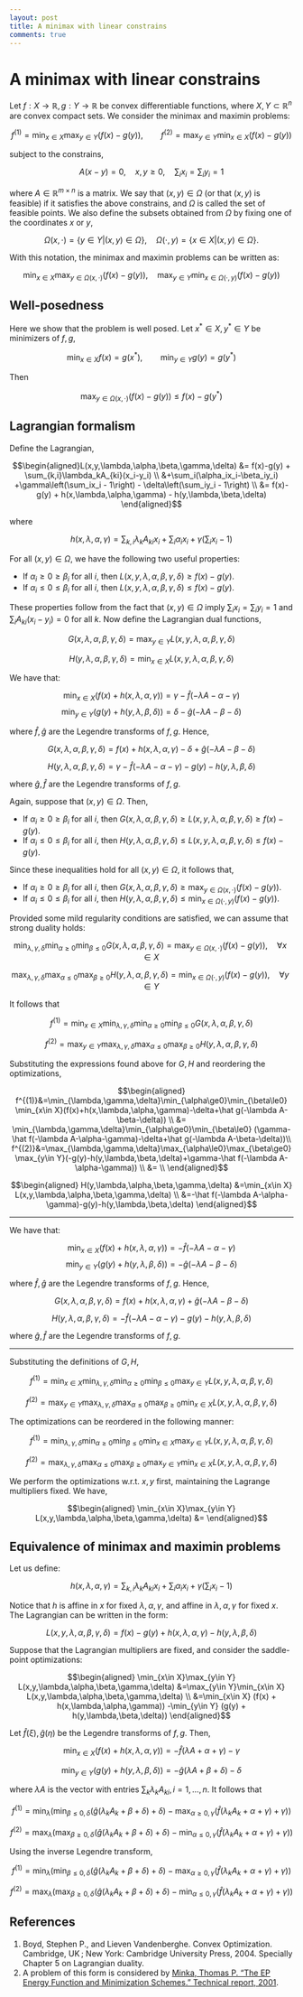 ```yaml
---
layout: post
title: A minimax with linear constrains
comments: true
---
```

# A minimax with linear constrains

Let $f:X\rightarrow\mathbb R, g:Y\rightarrow\mathbb R$ be convex differentiable functions, where $X,Y\subset\mathbb R^n$ are convex compact sets. We consider the minimax and maximin problems:

$$f^{(1)} = \min_{x\in X}\max_{y\in Y} (f(x) - g(y)), \qquad
  f^{(2)} = \max_{y\in Y}\min_{x\in X} (f(x) - g(y))$$

subject to the constrains,

$$A(x-y) = 0,\quad x,y\ge 0, \quad \sum_i x_i = \sum_i y_i = 1$$

where $A\in\mathbb R^{m\times n}$ is a matrix. We say that $(x,y)\in\Omega$ (or that $(x,y)$ is feasible) if it satisfies the above constrains, and $\Omega$ is called the set of feasible points. We also define the subsets obtained from $\Omega$ by fixing one of the coordinates $x$ or $y$,

$$\Omega(x,\cdot) = \{y\in Y|(x,y)\in\Omega\}, \quad
  \Omega(\cdot,y) = \{x\in X|(x,y)\in\Omega\}.$$

With this notation, the minimax and maximin problems can be written as:

$$\min_{x\in X}\max_{y\in\Omega(x,\cdot)} (f(x) - g(y)), \quad
  \max_{y\in Y}\min_{x\in\Omega(\cdot,y)} (f(x) - g(y))$$

## Well-posedness

Here we show that the problem is well posed. Let $x^\ast\in X,y^\ast\in Y$ be minimizers of $f,g$,

$$\min_{x\in X} f(x) = g(x^\ast),\qquad\min_{y\in Y} g(y) = g(y^\ast)$$

Then

$$\max_{y\in\Omega(x,\cdot)} (f(x) - g(y)) \le f(x) - g(y^\ast)$$

## Lagrangian formalism

Define the Lagrangian,

$$\begin{aligned}L(x,y,\lambda,\alpha,\beta,\gamma,\delta)
&= f(x)-g(y) + \sum_{k,i}\lambda_kA_{ki}(x_i-y_i) \\
&+\sum_i(\alpha_ix_i-\beta_iy_i)
+\gamma\left(\sum_ix_i - 1\right) - \delta\left(\sum_iy_i - 1\right) \\
&= f(x)-g(y) + h(x,\lambda,\alpha,\gamma) - h(y,\lambda,\beta,\delta)
\end{aligned}$$

where

$$h(x,\lambda,\alpha,\gamma) = \sum_{k,i}\lambda_k A_{ki}x_i + \sum_i\alpha_ix_i + \gamma\left(\sum_ix_i - 1\right)$$

For all $(x,y)\in\Omega$, we have the following two useful properties:

* If $\alpha_i\ge0\ge\beta_i$ for all $i$, then $L(x,y,\lambda,\alpha,\beta,\gamma,\delta) \ge f(x)-g(y)$.
* If $\alpha_i\le0\le\beta_i$ for all $i$, then $L(x,y,\lambda,\alpha,\beta,\gamma,\delta) \le f(x)-g(y)$.

These properties follow from the fact that $(x,y)\in\Omega$ imply $\sum_i x_i=\sum_iy_i=1$ and $\sum_iA_{ki}(x_i-y_i)=0$ for all $k$. Now define the Lagrangian dual functions,

$$G(x,\lambda,\alpha,\beta,\gamma,\delta)
= \max_{y\in Y} L(x,y,\lambda,\alpha,\beta,\gamma,\delta)$$

$$H(y,\lambda,\alpha,\beta,\gamma,\delta)
= \min_{x\in X} L(x,y,\lambda,\alpha,\beta,\gamma,\delta)$$

We have that:

$$\min_{x\in X} (f(x) + h(x,\lambda,\alpha,\gamma))
= \gamma - \hat f(-\lambda A-\alpha-\gamma)$$
$$\min_{y\in Y} (g(y) + h(y,\lambda,\beta,\delta))
= \delta - \hat g(-\lambda A-\beta-\delta)$$

where $\hat f,\hat g$ are the Legendre transforms of $f,g$. Hence,

$$G(x,\lambda,\alpha,\beta,\gamma,\delta)
=f(x)+h(x,\lambda,\alpha,\gamma) - \delta + \hat g(-\lambda A-\beta-\delta)$$

$$H(y,\lambda,\alpha,\beta,\gamma,\delta)
=\gamma - \hat f(-\lambda A-\alpha-\gamma)-g(y)-h(y,\lambda,\beta,\delta)$$

where $\hat g,\hat f$ are the Legendre transforms of $f,g$.

Again, suppose that $(x,y)\in\Omega$. Then,

* If $\alpha_i\ge0\ge\beta_i$ for all $i$, then $G(x,\lambda,\alpha,\beta,\gamma,\delta) \ge L(x,y,\lambda,\alpha,\beta,\gamma,\delta) \ge f(x)-g(y)$.
* If $\alpha_i\le0\le\beta_i$ for all $i$, then $H(y,\lambda,\alpha,\beta,\gamma,\delta) \le L(x,y,\lambda,\alpha,\beta,\gamma,\delta) \le f(x)-g(y)$.

Since these inequalities hold for all $(x,y)\in\Omega$, it follows that,

* If $\alpha_i\ge0\ge\beta_i$ for all $i$, then $G(x,\lambda,\alpha,\beta,\gamma,\delta) \ge \max_{y\in\Omega(x,\cdot)}(f(x)-g(y))$.
* If $\alpha_i\le0\le\beta_i$ for all $i$, then $H(y,\lambda,\alpha,\beta,\gamma,\delta) \le \min_{x\in\Omega(\cdot,y)}(f(x)-g(y))$.

Provided some mild regularity conditions are satisfied, we can assume that strong duality holds:

$$\min_{\lambda,\gamma,\delta}\min_{\alpha\ge0}\min_{\beta\le0}
G(x,\lambda,\alpha,\beta,\gamma,\delta) = \max_{y\in\Omega(x,\cdot)}(f(x)-g(y)),
\quad \forall x\in X$$

$$\max_{\lambda,\gamma,\delta}\max_{\alpha\le0}\max_{\beta\ge0}
H(y,\lambda,\alpha,\beta,\gamma,\delta) = \min_{x\in\Omega(\cdot,y)}(f(x)-g(y)),
\quad \forall y\in Y$$

It follows that

$$f^{(1)} = \min_{x\in X}
\min_{\lambda,\gamma,\delta}\min_{\alpha\ge0}\min_{\beta\le0}
G(x,\lambda,\alpha,\beta,\gamma,\delta)$$

$$f^{(2)} = \max_{y\in Y}
\max_{\lambda,\gamma,\delta}\max_{\alpha\le0}\max_{\beta\ge0}
H(y,\lambda,\alpha,\beta,\gamma,\delta)$$

Substituting the expressions found above for $G,H$ and reordering the optimizations,

$$\begin{aligned}
f^{(1)}&=\min_{\lambda,\gamma,\delta}\min_{\alpha\ge0}\min_{\beta\le0}
\min_{x\in X}(f(x)+h(x,\lambda,\alpha,\gamma)-\delta+\hat g(-\lambda A-\beta-\delta)) \\
&= \min_{\lambda,\gamma,\delta}\min_{\alpha\ge0}\min_{\beta\le0}
(\gamma-\hat f(-\lambda A-\alpha-\gamma)-\delta+\hat g(-\lambda A-\beta-\delta))\\
f^{(2)}&=\max_{\lambda,\gamma,\delta}\max_{\alpha\le0}\max_{\beta\ge0}
\max_{y\in Y}(-g(y)-h(y,\lambda,\beta,\delta)+\gamma-\hat f(-\lambda A-\alpha-\gamma)) \\
&= \\
\end{aligned}$$

$$\begin{aligned}
H(y,\lambda,\alpha,\beta,\gamma,\delta)
&=\min_{x\in X} L(x,y,\lambda,\alpha,\beta,\gamma,\delta) \\
&=-\hat f(-\lambda A-\alpha-\gamma)-g(y)-h(y,\lambda,\beta,\delta)
\end{aligned}$$


----

We have that:

$$\min_{x\in X} (f(x) + h(x,\lambda,\alpha,\gamma))
= -\hat f(-\lambda A-\alpha-\gamma)$$
$$\min_{y\in Y} (g(y) + h(y,\lambda,\beta,\delta))
= -\hat g(-\lambda A-\beta-\delta)$$

where $\hat f,\hat g$ are the Legendre transforms of $f,g$. Hence,

$$G(x,\lambda,\alpha,\beta,\gamma,\delta)
=f(x)+h(x,\lambda,\alpha,\gamma) + \hat g(-\lambda A-\beta-\delta)$$

$$H(y,\lambda,\alpha,\beta,\gamma,\delta)
=-\hat f(-\lambda A-\alpha-\gamma)-g(y)-h(y,\lambda,\beta,\delta)$$

where $\hat g,\hat f$ are the Legendre transforms of $f,g$.

----




Substituting the definitions of $G,H$,

$$f^{(1)}
= \min_{x\in X}\min_{\lambda,\gamma,\delta}\min_{\alpha\ge0}\min_{\beta\le0}
\max_{y\in Y} L(x,y,\lambda,\alpha,\beta,\gamma,\delta)$$

$$f^{(2)}
= \max_{y\in Y}\max_{\lambda,\gamma,\delta}\max_{\alpha\le0}\max_{\beta\ge0}
\min_{x\in X} L(x,y,\lambda,\alpha,\beta,\gamma,\delta)$$

The optimizations can be reordered in the following manner:

$$f^{(1)} = \min_{\lambda,\gamma,\delta}\min_{\alpha\ge0}\min_{\beta\le0}
\min_{x\in X}\max_{y\in Y} L(x,y,\lambda,\alpha,\beta,\gamma,\delta)$$

$$f^{(2)} =
\max_{\lambda,\gamma,\delta}\max_{\alpha\le0}\max_{\beta\ge0}
\max_{y\in Y}\min_{x\in X} L(x,y,\lambda,\alpha,\beta,\gamma,\delta)$$

We perform the optimizations w.r.t. $x,y$ first, maintaining the Lagrange multipliers fixed. We have,

$$\begin{aligned}
\min_{x\in X}\max_{y\in Y} L(x,y,\lambda,\alpha,\beta,\gamma,\delta)
&=
\end{aligned}$$

## Equivalence of minimax and maximin problems

Let us define:

$$h(x,\lambda,\alpha,\gamma) = \sum_{k,i}\lambda_kA_{ki}x_i + \sum_i\alpha_ix_i + \gamma\left(\sum_ix_i - 1\right)$$

Notice that $h$ is affine in $x$ for fixed $\lambda,\alpha,\gamma$, and affine in $\lambda,\alpha,\gamma$ for fixed $x$. The Lagrangian can be written in the form:

$$L(x,y,\lambda,\alpha,\beta,\gamma,\delta)
= f(x)-g(y) + h(x,\lambda,\alpha,\gamma) - h(y,\lambda,\beta,\delta)$$

Suppose that the Lagrangian multipliers are fixed, and consider the saddle-point optimizations:

$$\begin{aligned}
  \min_{x\in X}\max_{y\in Y} L(x,y,\lambda,\alpha,\beta,\gamma,\delta)
&=\max_{y\in Y}\min_{x\in X} L(x,y,\lambda,\alpha,\beta,\gamma,\delta) \\
&=\min_{x\in X} (f(x) + h(x,\lambda,\alpha,\gamma))
 -\min_{y\in Y} (g(y) + h(y,\lambda,\beta,\delta))
\end{aligned}$$

Let $\hat f(\xi),\hat g(\eta)$ be the Legendre transforms of $f,g$. Then,

$$\min_{x\in X} (f(x) + h(x,\lambda,\alpha,\gamma))
= -\hat f(\lambda A + \alpha + \gamma) - \gamma$$

$$\min_{y\in Y} (g(y) + h(y,\lambda,\beta,\delta))
= -\hat g(\lambda A + \beta + \delta) - \delta$$

where $\lambda A$ is the vector with entries $\sum_k \lambda_k A_{ki}, i=1,\dots,n$. It follows that

$$f^{(1)} = \min_{\lambda}\left(
 \min_{\beta\le0,\delta} (\hat g(\lambda_kA_k + \beta + \delta)  + \delta)
-\max_{\alpha\ge0,\gamma}(\hat f(\lambda_kA_k + \alpha + \gamma) + \gamma)
\right)$$

$$f^{(2)} = \max_\lambda\left(
 \max_{\beta\ge0,\delta} (\hat g(\lambda_kA_k + \beta + \delta) + \delta)
-\min_{\alpha\le0,\gamma}(\hat f(\lambda_kA_k + \alpha + \gamma)  + \gamma)
\right)$$

Using the inverse Legendre transform,

$$f^{(1)} = \min_{\lambda}\left(
 \min_{\beta\le0,\delta} (\hat g(\lambda_kA_k + \beta + \delta)  + \delta)
-\max_{\alpha\ge0,\gamma}(\hat f(\lambda_kA_k + \alpha + \gamma) + \gamma)
\right)$$

$$f^{(2)} = \max_\lambda\left(
 \max_{\beta\ge0,\delta} (\hat g(\lambda_kA_k + \beta + \delta) + \delta)
-\min_{\alpha\le0,\gamma}(\hat f(\lambda_kA_k + \alpha + \gamma)  + \gamma)
\right)$$

## References

1. Boyd, Stephen P., and Lieven Vandenberghe. Convex Optimization. Cambridge, UK ; New York: Cambridge University Press, 2004. Specially Chapter 5 on Lagrangian duality.
2. A problem of this form is considered by [Minka, Thomas P. “The EP Energy Function and Minimization Schemes.” Technical report, 2001](https://tminka.github.io/papers/ep/minka-ep-energy.pdf).

